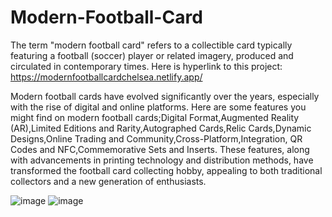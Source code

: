 # Modern-Football-Card
The term "modern football card" refers to a collectible card typically featuring a football (soccer) player or related imagery, produced and circulated in contemporary times.
Here is hyperlink to this project: https://modernfootballcardchelsea.netlify.app/
 
Modern football cards have evolved significantly over the years, especially with the rise of digital and online platforms. Here are some features you might find on modern football cards;Digital Format,Augmented Reality (AR),Limited Editions and Rarity,Autographed Cards,Relic Cards,Dynamic Designs,Online Trading and Community,Cross-Platform,Integration, QR Codes and NFC,Commemorative Sets and Inserts.
These features, along with advancements in printing technology and distribution methods, have transformed the football card collecting hobby, appealing to both traditional collectors and a new generation of enthusiasts.
 
 ![image](https://github.com/Enockodhis/Modern-Football-Card/assets/107674019/28147cc0-0ec3-435a-8a6f-c75310f994d1)
 ![image](https://github.com/Enockodhis/Modern-Football-Card/assets/107674019/627ef968-2adc-4dc8-889c-68593c88e8bf)


